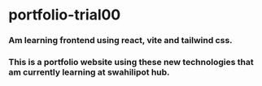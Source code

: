 # portfolio-trial00
### Am learning frontend using react, vite and tailwind css.
### This is a portfolio website using these new technologies that am currently learning at swahilipot hub.
